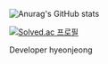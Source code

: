 
![Anurag's GitHub stats](https://github-readme-stats.vercel.app/api?username=hyeonjeongs&show_icons=true&theme=radical)

[![Solved.ac
프로필](http://mazassumnida.wtf/api/generate_badge?boj=hyeonjeongs)](https://solved.ac/hyeonjeongs)

Developer hyeonjeong
